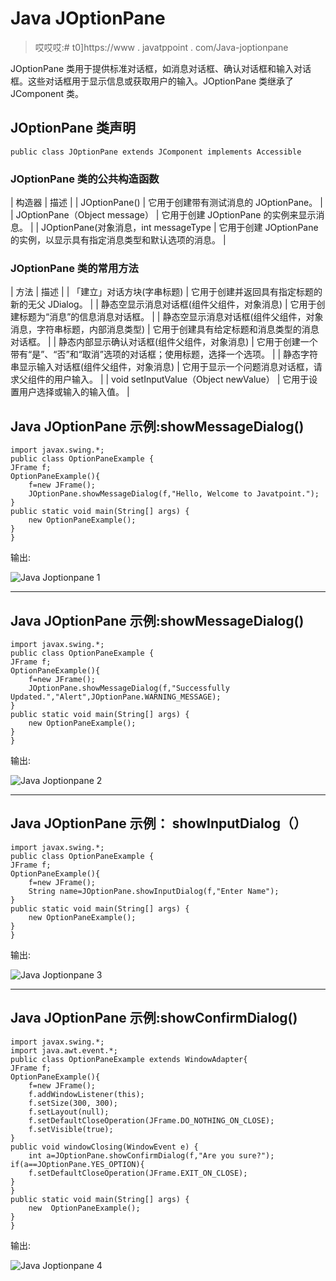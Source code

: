 # Java JOptionPane

> 哎哎哎:# t0]https://www . javatppoint . com/Java-joptionpane

JOptionPane 类用于提供标准对话框，如消息对话框、确认对话框和输入对话框。这些对话框用于显示信息或获取用户的输入。JOptionPane 类继承了 JComponent 类。

## JOptionPane 类声明

```
public class JOptionPane extends JComponent implements Accessible

```

### JOptionPane 类的公共构造函数

| 构造器 | 描述 |
| JOptionPane() | 它用于创建带有测试消息的 JOptionPane。 |
| JOptionPane（Object message） | 它用于创建 JOptionPane 的实例来显示消息。 |
| JOptionPane(对象消息，int messageType | 它用于创建 JOptionPane 的实例，以显示具有指定消息类型和默认选项的消息。 |

### JOptionPane 类的常用方法

| 方法 | 描述 |
| 「建立」对话方块(字串标题) | 它用于创建并返回具有指定标题的新的无父 JDialog。 |
| 静态空显示消息对话框(组件父组件，对象消息) | 它用于创建标题为“消息”的信息消息对话框。 |
| 静态空显示消息对话框(组件父组件，对象消息，字符串标题，内部消息类型) | 它用于创建具有给定标题和消息类型的消息对话框。 |
| 静态内部显示确认对话框(组件父组件，对象消息) | 它用于创建一个带有“是”、“否”和“取消”选项的对话框；使用标题，选择一个选项。 |
| 静态字符串显示输入对话框(组件父组件，对象消息) | 它用于显示一个问题消息对话框，请求父组件的用户输入。 |
| void setInputValue（Object newValue） | 它用于设置用户选择或输入的输入值。 |

## Java JOptionPane 示例:showMessageDialog()

```
import javax.swing.*;
public class OptionPaneExample {
JFrame f;
OptionPaneExample(){
	f=new JFrame();
	JOptionPane.showMessageDialog(f,"Hello, Welcome to Javatpoint.");
}
public static void main(String[] args) {
	new OptionPaneExample();
}
}

```

输出:

![Java Joptionpane 1](../Images/2e516e4642b99b91941664a758927b0c.png)

* * *

## Java JOptionPane 示例:showMessageDialog()

```
import javax.swing.*;
public class OptionPaneExample {
JFrame f;
OptionPaneExample(){
	f=new JFrame();
	JOptionPane.showMessageDialog(f,"Successfully Updated.","Alert",JOptionPane.WARNING_MESSAGE);	
}
public static void main(String[] args) {
	new OptionPaneExample();
}
}

```

输出:

![Java Joptionpane 2](../Images/83be1f3127e719d7e93e0e781b460f00.png)

* * *

## Java JOptionPane 示例： showInputDialog（）

```
import javax.swing.*;
public class OptionPaneExample {
JFrame f;
OptionPaneExample(){
	f=new JFrame();	
	String name=JOptionPane.showInputDialog(f,"Enter Name");	
}
public static void main(String[] args) {
	new OptionPaneExample();
}
}

```

输出:

![Java Joptionpane 3](../Images/545f4baa3a60e4cd81d4f87a143bbe36.png)

* * *

## Java JOptionPane 示例:showConfirmDialog()

```
import javax.swing.*;
import java.awt.event.*;
public class OptionPaneExample extends WindowAdapter{
JFrame f;
OptionPaneExample(){
	f=new JFrame();	
	f.addWindowListener(this);
	f.setSize(300, 300);
	f.setLayout(null);
	f.setDefaultCloseOperation(JFrame.DO_NOTHING_ON_CLOSE);
	f.setVisible(true);
}
public void windowClosing(WindowEvent e) {
	int a=JOptionPane.showConfirmDialog(f,"Are you sure?");
if(a==JOptionPane.YES_OPTION){
	f.setDefaultCloseOperation(JFrame.EXIT_ON_CLOSE);
}
}
public static void main(String[] args) {
	new  OptionPaneExample();
}	
}

```

输出:

![Java Joptionpane 4](../Images/71a826caac120b983f80fd383195a7e1.png)